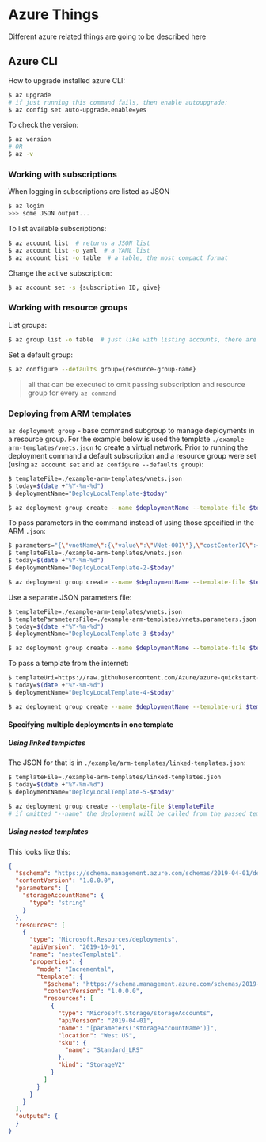 # Azure Things
Different azure related things are going to be described here

## Azure CLI
How to upgrade installed azure CLI:
```bash
$ az upgrade
# if just running this command fails, then enable autoupgrade:
$ az config set auto-upgrade.enable=yes
```

To check the version:
```bash
$ az version
# OR 
$ az -v
```

### Working with subscriptions
When logging in subscriptions are listed as JSON
```bash
$ az login
>>> some JSON output...
```

To list available subscriptions:
```bash
$ az account list  # returns a JSON list
$ az account list -o yaml  # a YAML list
$ az account list -o table  # a table, the most compact format
```

Change the active subscription:
```bash
$ az account set -s {subscription ID, give}
```

### Working with resource groups
List groups:
```bash
$ az group list -o table  # just like with listing accounts, there are different formats
```

Set a default group:
```bash
$ az configure --defaults group={resource-group-name}
```

> all that can be executed to omit passing subscription and resource group for every `az command`

### Deploying from ARM templates
`az deployment group` - base command subgroup to manage deployments in a resource group. For the example below is used the template `./example-arm-templates/vnets.json` to create a virtual network. Prior to running the deployment command a default subscription and a resource group were set (using `az account set` and `az configure --defaults group`):
```bash
$ templateFile=./example-arm-templates/vnets.json
$ today=$(date +"%Y-%m-%d")
$ deploymentName="DeployLocalTemplate-$today"

$ az deployment group create --name $deploymentName --template-file $templateFile
```

To pass parameters in the command instead of using those specified in the ARM `.json`:
```bash
$ parameters="{\"vnetName\":{\"value\":\"VNet-001\"},\"costCenterIO\":{\"value\":\"54321\"},\"ownerName\":{\"value\":\"John Smith\"}}"
$ templateFile=./example-arm-templates/vnets.json
$ today=$(date +"%Y-%m-%d")
$ deploymentName="DeployLocalTemplate-2-$today"

$ az deployment group create --name $deploymentName --template-file $templateFile --parameters "$parameters"
```

Use a separate JSON parameters file:
```bash
$ templateFile=./example-arm-templates/vnets.json
$ templateParametersFile=./example-arm-templates/vnets.parameters.json
$ today=$(date +"%Y-%m-%d")
$ deploymentName="DeployLocalTemplate-3-$today"

$ az deployment group create --name $deploymentName --template-file $templateFile --parameters $templateParametersFile
```

To pass a template from the internet:
```bash
$ templateUri=https://raw.githubusercontent.com/Azure/azure-quickstart-templates/master/quickstarts/microsoft.storage/storage-account-create/azuredeploy.json
$ today=$(date +"%Y-%m-%d")
$ deploymentName="DeployLocalTemplate-4-$today"

$ az deployment group create --name $deploymentName --template-uri $templateUri
```

#### Specifying multiple deployments in one template
##### Using linked templates
The JSON for that is in `./example/arm-templates/linked-templates.json`:
```bash
$ templateFile=./example-arm-templates/linked-templates.json
$ today=$(date +"%Y-%m-%d")
$ deploymentName="DeployLocalTemplate-5-$today"

$ az deployment group create --template-file $templateFile
# if omitted "--name" the deployment will be called from the passed template file name
```

##### Using nested templates
This looks like this:
```json
{
  "$schema": "https://schema.management.azure.com/schemas/2019-04-01/deploymentTemplate.json#",
  "contentVersion": "1.0.0.0",
  "parameters": {
    "storageAccountName": {
      "type": "string"
    }
  },
  "resources": [
    {
      "type": "Microsoft.Resources/deployments",
      "apiVersion": "2019-10-01",
      "name": "nestedTemplate1",
      "properties": {
        "mode": "Incremental",
        "template": {
          "$schema": "https://schema.management.azure.com/schemas/2019-04-01/deploymentTemplate.json#",
          "contentVersion": "1.0.0.0",
          "resources": [
            {
              "type": "Microsoft.Storage/storageAccounts",
              "apiVersion": "2019-04-01",
              "name": "[parameters('storageAccountName')]",
              "location": "West US",
              "sku": {
                "name": "Standard_LRS"
              },
              "kind": "StorageV2"
            }
          ]
        }
      }
    }
  ],
  "outputs": {
  }
}
```
